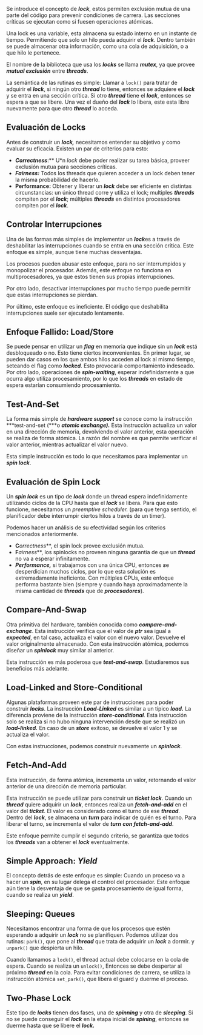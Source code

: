Se introduce el concepto de ***lock***, estos permiten exclusión mutua de una parte del código para prevenir condiciones de carrera. Las secciones críticas se ejecutan como si fuesen operaciones atómicas.

Una lock es una variable, esta almacena su estado interno en un instante de tiempo. Permitiendo que solo un hilo pueda adquirir el ***lock***. Dentro también se puede almacenar otra información, como una cola de adquisición, o a que hilo le pertenece.

El nombre de la biblioteca que usa los ***locks*** se llama ***mutex***, ya que provee ***mutual exclusión*** entre ***threads***.

La semántica de las rutinas es simple: Llamar a `lock()` para tratar de adquirir el ***lock***, si ningún otro ***thread*** lo tiene, entonces se adquiere el ***lock*** y se entra en una sección crítica. Si otro ***thread*** tiene el ***lock***, entonces se espera a que se libere. Una vez el dueño del ***lock*** lo libera, este esta libre nuevamente para que otro ***thread*** lo acceda.

## Evaluación de Locks

Antes de construir un ***lock,*** necesitamos entender su objetivo y como evaluar su eficacia. Existen un par de criterios para esto:

- ***Correctness***:** U*n *lock* debe poder realizar su tarea básica, proveer exclusión mutua para secciones críticas.
- ***Fairness:*** Todos los threads que quieren acceder a un lock deben tener la misma probabilidad de hacerlo.
- **Performance:** Obtener y liberar un ***lock*** debe ser eficiente en distintas circunstancias: un único thread corre y utiliza el lock; multiples ***threads*** compiten por el ***lock***; múltiples ***threads*** en distintos procesadores compiten por el ***lock***.

## Controlar Interrupciones

Una de las formas más simples de implementar un ***lock***es a través de deshabilitar las interrupciones cuando se entra en una sección crítica. Este enfoque es simple, aunque tiene muchas desventajas.

Los procesos pueden abusar este enfoque, para no ser interrumpidos y monopolizar el procesador. Además, este enfoque no funciona en multiprocesadores, ya que estos tienen sus propias interrupciones.

Por otro lado, desactivar interrupciones por mucho tiempo puede permitir que estas interrupciones se pierdan.

Por último, este enfoque es ineficiente. El código que deshabilita interrupciones suele ser ejecutado lentamente.

## Enfoque Fallido: Load/Store

Se puede pensar en utilizar un ***flag*** en memoria que indique sin un ***lock*** está desbloqueado o no. Esto tiene ciertos inconvenientes. En primer lugar, se pueden dar casos en los que ambos hilos acceden al lock al mismo tiempo, seteando el flag como ***locked***. Esto provocaría comportamiento indeseado. Por otro lado, operaciones de ***spin-waiting***, esperar indefinidamente a que ocurra algo utiliza procesamiento, por lo que los ***threads*** en estado de espera estarían consumiendo procesamiento.

## Test-And-Set

La forma más simple de ***hardware support*** se conoce como la instrucción ***test-and-set (***o ***atomic exchange).*** Esta instrucción actualiza un valor en una dirección de memoria, devolviendo el valor anterior, esta operación se realiza de forma atómica. La razón del nombre es que permite verificar el valor anterior, mientras actualizar el valor nuevo.

Esta simple instrucción es todo lo que necesitamos para implementar un ***spin lock***.

## Evaluación de Spin Lock

Un ***spin lock*** es un tipo de ***lock*** donde un thread espera indefinidamente utilizando ciclos de la CPU hasta que el ***lock*** se libera. Para que esto funcione, necesitamos un *preemptive scheduler.* (para que tenga sentido, el planificador debe interrumpir ciertos hilos a través de un timer).

Podemos hacer un análisis de su efectividad según los criterios mencionados anteriormente.

- **C***orrectness***, el spin lock provee exclusión mutua.
- **F***airness***, los spinlocks no proveen ninguna garantía de que un ***thread*** no va a esperar infinitamente.
- ***Performance,*** si trabajamos con una única CPU, entonces ***s***e desperdician muchos ciclos, por lo que esta solución es extremadamente ineficiente. Con múltiples CPUs, este enfoque performa bastante bien (siempre y cuando haya aproximadamente la misma cantidad de ***threads*** que de ***procesadores***).

## Compare-And-Swap

Otra primitiva del hardware, también conocida como ***compare-and-exchange***. Esta instrucción verifica que el valor de ***ptr*** sea igual a ***expected***, en tal caso, actualiza el valor con el nuevo valor. Devuelve el valor originalmente almacenado. Con esta instrucción atómica, podemos diseñar un ***spinlock*** muy similar al anterior.

Esta instrucción es más poderosa que ***test-and-swap***. Estudiaremos sus beneficios más adelante.

## Load-Linked and Store-Conditional

Algunas plataformas proveen este par de instrucciones para poder construir ***locks***. La instrucción ***Load-Linked*** es similar a un típico ***load.*** La diferencia proviene de la instrucción ***store-conditional***. Esta instrucción solo se realiza si no hubo ninguna intervención desde que se realizó un ***load-linked.*** En caso de un ***store*** exitoso, se devuelve el valor 1 y se actualiza el valor.

Con estas instrucciones, podemos construir nuevamente un ***spinlock***.

## Fetch-And-Add

Esta instrucción, de forma atómica, incrementa un valor, retornando el valor anterior de una dirección de memoria particular.

Esta instrucción se puede utilizar para construir un ***ticket lock***. Cuando un ***thread*** quiere adquirir un ***lock***, entonces realiza un ***fetch-and-add*** en el valor del ***ticket***. El valor es considerado como el turno de ese ***thread***. Dentro del ***lock***, se almacena un ***turn*** para indicar de quién es el turno. Para liberar el turno, se incrementa el valor de ***turn*** ***con fetch-and-add***.

Este enfoque permite cumplir el segundo criterio, se garantiza que todos los ***threads*** van a obtener el ***lock*** eventualmente.

## Simple Approach: *Yield*

El concepto detrás de este enfoque es simple: Cuando un proceso va a hacer un ***spin***, en su lugar delega el control del procesador. Este enfoque aún tiene la desventaja de que se gasta procesamiento de igual forma, cuando se realiza un ***yield***.

## Sleeping: Queues

Necesitamos encontrar una forma de que los procesos que estén esperando a adquirir un ***lock*** no se planifiquen. Podemos utilizar dos rutinas: `park()`, que pone al ***thread*** que trata de adquirir un ***lock*** a dormir. y `unpark()` que despierta un hilo.

Cuando llamamos a `lock()`, el thread actual debe colocarse en la cola de espera. Cuando se realiza un `unlock()`, Entonces se debe despertar al próximo ***thread*** en la cola. Para evitar condiciones de carrera, se utiliza la instrucción atómica `set_park()`, que libera el guard y duerme el proceso.

## Two-Phase Lock

Este tipo de ***locks*** tienen dos fases, una de ***spinning*** y otra de ***sleeping***. Si no se puede conseguir el ***lock*** en la etapa inicial de ***spining***, entonces se duerme hasta que se libere el ***lock.***
